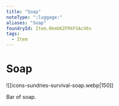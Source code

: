 ```yaml
---
title: "Soap"
noteType: ":luggage:"
aliases: "Soap"
foundryId: Item.0kmbKZFRXFSAcV6s
tags:
  - Item
---
```


# Soap
![[icons-sundries-survival-soap.webp|150]]

Bar of soap.
